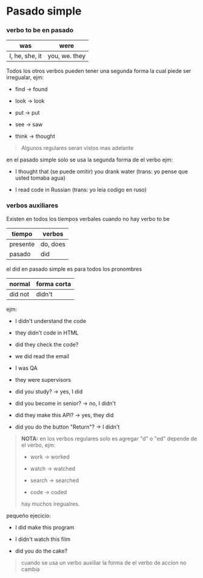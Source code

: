 # Pasado simple

### verbo to be en pasado

| was            | were          |
|----------------|---------------|
| I, he, she, it | you, we. they |

Todos los otros verbos pueden tener una segunda forma la cual piede ser irregualar, ejm:

* find -> found

* look -> look

* put -> put

* see -> saw

* think -> thought

> Algunos regulares seran vistos mas adelante

en el pasado simple solo se usa la segunda forma de el verbo ejm:

* I thought that (se puede omitir) you drank water (trans: yo pense que usted tomaba agua)

* I read code in Russian (trans: yo leia codigo en ruso)

### verbos auxiliares

Existen en todos los tiempos verbales cuando no hay verbo to be

| tiempo   | verbos   |
|----------|----------|
| presente | do, does |
| pasado   | did      |

el did en pasado simple es para todos los pronombres

| normal  | forma corta |
|---------|-------------|
| did not | didn't      |

ejm:

* I didn't understand the code 

* they didn't code in HTML

* did they check the code?

* we did read the email

* I was QA

* they were supervisors

* did you study? -> yes, I did

* did you become in senior? -> no, I didn't

* did they make this API? -> yes, they did

* did you do the button "Return"? -> I didn't

> **NOTA:** en los verbos regulares solo es agregar "d" o "ed" depende de el verbo, ejm:
> 
> * work -> worked
> 
> * watch -> watched
> 
> * search -> searched
> 
> * code -> coded
> 
> hay muchos iregualres.

pequeño ejecicio:

* I did make this program

* I didn't watch this film

* did you do the cake?

> cuando se usa un verbo auxiliar la forma de el verbo de accion no cambia
